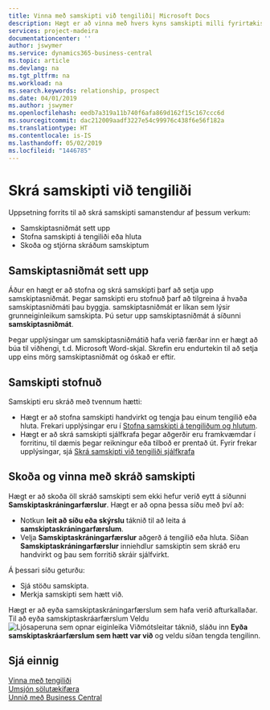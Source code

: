 ```yaml
---
title: Vinna með samskipti við tengiliði| Microsoft Docs
description: Hægt er að vinna með hvers kyns samskipti milli fyrirtækisins og tengiliða þess, t.d. bréf, símtöl, fundir og þess háttar.
services: project-madeira
documentationcenter: ''
author: jswymer
ms.service: dynamics365-business-central
ms.topic: article
ms.devlang: na
ms.tgt_pltfrm: na
ms.workload: na
ms.search.keywords: relationship, prospect
ms.date: 04/01/2019
ms.author: jswymer
ms.openlocfilehash: eedb7a319a11b740f6afa869d162f15c167ccc6d
ms.sourcegitcommit: dac212009aadf3227e54c99976c438f6e56f182a
ms.translationtype: HT
ms.contentlocale: is-IS
ms.lasthandoff: 05/02/2019
ms.locfileid: "1446785"
---
```

# <a name="record-interactions-with-contacts"></a>Skrá samskipti við tengiliði
Uppsetning forrits til að skrá samskipti samanstendur af þessum verkum:

* Samskiptasniðmát sett upp  
* Stofna samskipti á tengiliði eða hluta  
* Skoða og stjórna skráðum samskiptum  

##  <a name="setting-up-interaction-templates"></a>Samskiptasniðmát sett upp
Áður en hægt er að stofna og skrá samskipti þarf að setja upp samskiptasniðmát. Þegar samskipti eru stofnuð þarf að tilgreina á hvaða samskiptasniðmáti þau byggja. samskiptasniðmát er líkan sem lýsir grunneiginleikum samskipta.
Þú setur upp samskiptasniðmát á síðunni **samskiptasniðmát**.

Þegar upplýsingar um samskiptasniðmátið hafa verið færðar inn er hægt að búa til viðhengi, t.d. Microsoft Word-skjal. Skrefin eru endurtekin til að setja upp eins mörg samskiptasniðmát og óskað er eftir.  

## <a name="creating-interactions"></a>Samskipti stofnuð
Samskipti eru skráð með tvennum hætti:

* Hægt er að stofna samskipti handvirkt og tengja þau einum tengilið eða hluta. Frekari upplýsingar eru í [Stofna samskipti á tengiliðum og hlutum](marketing-how-create-interactions.md).  
* Hægt er að skrá samskipti sjálfkrafa þegar aðgerðir eru framkvæmdar í forritinu, til dæmis þegar reikningur eða tilboð er prentað út. Fyrir frekar upplýsingar, sjá [Skrá samskipti við tengiliði sjálfkrafa](marketing-auto-record-interactions.md)

## <a name="viewing-and-managing-recorded-interactions"></a>Skoða og vinna með skráð samskipti
Hægt er að skoða öll skráð samskipti sem ekki hefur verið eytt á síðunni **Samskiptaskráningarfærslur**. Hægt er að opna þessa síðu með því að:

* Notkun **leit að síðu eða skýrslu** táknið til að leita á **samskiptaskráningarfærslum**.
* Velja **Samskiptaskráningarfærslur** aðgerð á tengilið eða hluta.
  Síðan **Samskiptaskráningarfærslur** inniehdlur samskiptin sem skráð eru handvirkt og þau sem forritið skráir sjálfvirkt.

Á þessari síðu geturðu:

* Sjá stöðu samskipta.
* Merkja samskipti sem hætt við.

Hægt er að eyða samskiptaskráningarfærslum sem hafa verið afturkallaðar. Til að eyða samskiptaskráarfærslum Veldu ![Ljósaperuna sem opnar eiginleika Viðmótsleitar](media/ui-search/search_small.png "Segðu mér hvað þú vilt gera") táknið, sláðu inn **Eyða samskiptaskráarfærslum sem hætt var við** og veldu síðan tengda tengilinn.

## <a name="see-also"></a>Sjá einnig
[Vinna með tengiliði](marketing-contacts.md)  
[Umsjón sölutækifæra](marketing-manage-sales-opportunities.md)  
[Unnið með Business Central](ui-work-product.md)  
